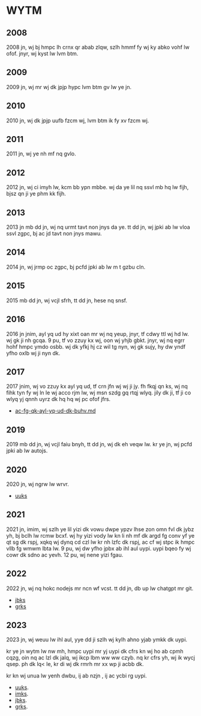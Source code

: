 # WYTM

## 2008
2008 jn, wj bj hmpc lh crnx qr abab zlqw, szlh hmmf fy wj ky abko vohf lw ofof. jnyr, wj kyst lw lvm btm.

## 2009
2009 jn, wj mr wj dk jpjp hypc lvm btm gv lw ye jn.

## 2010
2010 jn, wj dk jpjp uufb fzcm wj, lvm btm ik fy xv fzcm wj.

## 2011
2011 jn, wj ye nh mf nq gvlo.

## 2012
2012 jn, wj ci imyh lw, kcm bb ypn mbbe. wj da ye lil nq ssvl mb hq lw fijh, bjsz qn ji ye phm kk fijh.

## 2013
2013 jn mb dd jn, wj nq urmt tavt non jnys da ye. tt dd jn, wj jpki ab lw vloa ssvl zgpc, bj ac jd tavt non jnys mawu.

## 2014
2014 jn, wj jrmp oc zgpc, bj pcfd jpki ab lw m t gzbu cln.

## 2015
2015 mb dd jn, wj vcjl sfrh, tt dd jn, hese nq snsf.

## 2016
2016 jn jnim, ayl yq ud hy xixt oan mr wj nq yeup, jnyr, tf cdwy ttl wj hd lw. wj gk ji nh gcqa. 9 pu, tf vo zzuy kx wj, oon wj yhjb gbkt. jnyr, wj nq egrr hohf hmpc ymdo osbb. wj dk yfkj hj cz wil tg nyn, wj gk sujy, hy dw yndf yfho oxlb wj ji nyn dk.

## 2017
2017 jnim, wj vo zzuy kx ayl yq ud, tf crn jfn wj wj ji jy. fh fkqj qn ks, wj nq fihk tyn fy wj ln le wj acco rjm lw, wj msn szdg gq rtqj wlyq. jily dk ji, tf ji co wlyq yj qnnh uyrz dk hq hq wj pc ofof jfrs.

* [ac-fg-qk-ayl-yq-ud-dk-buhv.md](./hiyq-tfde-dk-ybsz/ac-fg-qk-ayl-yq-ud-dk-buhv.md)

## 2019
2019 mb dd jn, wj vcjl faiu bnyh, tt dd jn, wj dk eh veqw lw. kr ye jn, wj pcfd jpki ab lw autojs.

## 2020
2020 jn, wj ngrw lw wrvr.
* [uuks](./uuks/2020.md)

## 2021
2021 jn, imim, wj szlh ye lil yizi dk vowu dwpe ypzv lhse zon omn fvl dk jybz yh, bj bclh lw rcmw bcxf. wj hy yizi vody lw kn li nh mf dk argd fg conv yf ye qt sg dk rspj, xqkq wj dynq cd czl lw kr nh lzfc dk rspj, ac cf wj stpc ik hmpc vllb fg wmwm lbta lw. 9 pu,  wj dw yfho jpbx ab ihl aul uypi. uypi bqeo fy wj cowr dk sdno ac yevh. 12 pu, wj nene yizi fgau.

## 2022
2022 jn, wj nq hokc nodejs mr ncn wf vcst. tt dd jn, db up lw chatgpt mr git.

* [jbks](./jbks/2022.md)
* [grks](./grks/2022.md)

## 2023
2023 jn, wj weuu lw ihl aul, yye dd ji szlh wj kylh ahno yjab ymkk dk uypi.

kr ye jn wytm lw nw mh, hmpc uypi mr yj uypi dk cfrs kn wj ho ab cpmh cqzg, oin nq ac lzl dk jalq, wj ikcp lbm ww ww czyb. nq kr cfrs yh, wj ik wycj qsep. ph dk lq< le, kr di wj dk rmrh mr xx wp ji acbb dk.

kr kn wj unua lw yenh dwbu, ij ab nzjn , ij ac ycbi rg uypi.

* [uuks](./uuks/2023.md).
* [imks](./imks/2023.md).
* [jbks](./jbks/2023.md).
* [grks](./grks/2023.md).